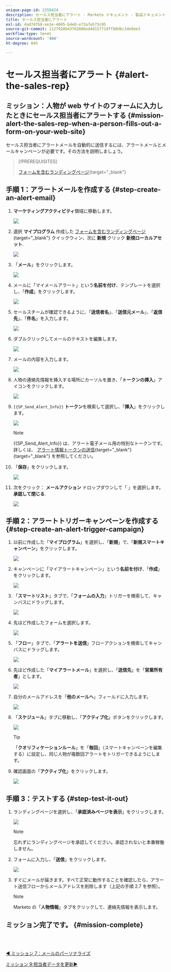 ```yaml
---
unique-page-id: 2359424
description: セールス担当者にアラート - Marketo ドキュメント - 製品ドキュメント
title: セールス担当者にアラート
exl-id: 4ad7d7b8-ee1e-4605-b4e0-e72a7e573c05
source-git-commit: 1127928b43762086ed4d157719ff80d6c3de9ee3
workflow-type: tm+mt
source-wordcount: '404'
ht-degree: 84%

---
```


# セールス担当者にアラート {#alert-the-sales-rep}

## ミッション：人物が web サイトのフォームに入力したときにセールス担当者にアラートする {#mission-alert-the-sales-rep-when-a-person-fills-out-a-form-on-your-web-site}

セールス担当者にアラートメールを自動的に送信するには、アラートメールとメールキャンペーンが必要です。その方法を説明しましょう。

>[!PREREQUISITES]
>
>[フォームを含むランディングページ](/help/marketo/getting-started/quick-wins/landing-page-with-a-form.md){target=&quot;_blank&quot;}

## 手順 1：アラートメールを作成する {#step-create-an-alert-email}

1. **マーケティングアクティビティ**&#x200B;領域に移動します。

   ![](assets/alert-the-sales-rep-1.png)

1. 選択 **マイプログラム** 作成した [フォームを含むランディングページ](/help/marketo/getting-started/quick-wins/landing-page-with-a-form.md){target=&quot;_blank&quot;} クイックウィン、次に **新規** クリック **新規ローカルアセット**.

   ![](assets/alert-the-sales-rep-2.png)

1. 「**メール**」をクリックします。

   ![](assets/alert-the-sales-rep-3.png)

1. メールに「マイメールアラート」という&#x200B;**名前を付け**、テンプレートを選択し、「**作成**」をクリックします。

   ![](assets/alert-the-sales-rep-4.png)

1. セールスチームが確認できるように、「**送信者名**」、「**送信元メール**」、「**返信先**」、「**件名**」を入力します。

   ![](assets/alert-the-sales-rep-5.png)

1. ダブルクリックしてメールのテキストを編集します。

   ![](assets/alert-the-sales-rep-6.png)

1. メールの内容を入力します。

   ![](assets/alert-the-sales-rep-7.png)

1. 人物の連絡先情報を挿入する場所にカーソルを置き、「**トークンの挿入**」アイコンをクリックします。

   ![](assets/alert-the-sales-rep-8.png)

1. `{{SP_Send_Alert_Info}}` **トークン**&#x200B;を検索して選択し、「**挿入**」をクリックします。

   ![](assets/alert-the-sales-rep-9.png)

   >[!NOTE]
   >
   >{{SP_Send_Alert_Info}} は、アラート電子メール用の特別なトークンです。 詳しくは、 [アラート情報トークンの送信](/help/marketo/product-docs/email-marketing/general/using-tokens/use-the-send-alert-info-token.md){target=&quot;_blank&quot;}{target=&quot;_blank&quot;} を参照してください。

1. 「**保存**」をクリックします。

   ![](assets/alert-the-sales-rep-10.png)

1. 次をクリック： **メールアクション** ドロップダウンして「 」を選択します。 **承認して閉じる**.

   ![](assets/alert-the-sales-rep-11.png)

## 手順 2：アラートトリガーキャンペーンを作成する {#step-create-an-alert-trigger-campaign}

1. 以前に作成した「**マイプログラム**」を選択し、「**新規**」で、「**新規スマートキャンペーン**」をクリックします。

   ![](assets/alert-the-sales-rep-12.png)

1. キャンペーンに「マイアラートキャンペーン」という&#x200B;**名前を付け**、「**作成**」をクリックします。

   ![](assets/alert-the-sales-rep-13.png)

1. 「**スマートリスト**」タブで、「**フォームの入力**」トリガーを検索して、キャンバスにドラッグします。

   ![](assets/alert-the-sales-rep-14.png)

1. 先ほど作成したフォームを選択します。

   ![](assets/alert-the-sales-rep-15.png)

1. 「**フロー**」タブで、「**アラートを送信**」フローアクションを検索してキャンバスにドラッグします。

   ![](assets/alert-the-sales-rep-16.png)

1. 先ほど作成した「**マイアラートメール**」を選択し、「**送信先**」を「**営業所有者**」とします。

   ![](assets/alert-the-sales-rep-17.png)

1. 自分のメールアドレスを「**他のメールへ**」フィールドに入力します。

   ![](assets/alert-the-sales-rep-18.png)

1. 「**スケジュール**」タブに移動し、「**アクティブ化**」ボタンをクリックします。

   ![](assets/alert-the-sales-rep-19.png)

   >[!TIP]
   >
   >「**クオリフィケーションルール**」を「**毎回**」（スマートキャンペーンを編集する）に設定し、同じ人物が複数回アラートをトリガーできるようにします。

1. 確認画面の「**アクティブ化**」をクリックします。

   ![](assets/alert-the-sales-rep-20.png)

## 手順 3：テストする {#step-test-it-out}

1. ランディングページを選択し、「**承認済みページを表示**」をクリックします。

   ![](assets/alert-the-sales-21.png)

   >[!NOTE]
   >
   >忘れずにランディングページを承認してください。承認されないと本番稼働しません。

1. フォームに入力し、「**送信**」をクリックします。

   ![](assets/alert-the-sales-22.png)

1. すぐにメールが届きます。すべて正常に動作することを確認したら、アラート送信フローからメールアドレスを削除します（上記の手順 2.7 を参照）。

   >[!NOTE]
   >
   >Marketo の「**人物情報**」タブをクリックして、連絡先情報を表示します。

## ミッション完了です。 {#mission-complete}

<br> 

[◄ ミッション 7：メールのパーソナライズ](/help/marketo/getting-started/quick-wins/personalize-an-email.md)

[ミッション 9:担当者データを更新►](/help/marketo/getting-started/quick-wins/update-person-data.md)
